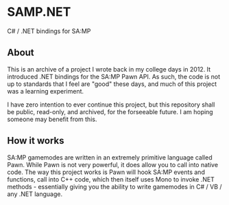 # SAMP.NET
C# / .NET bindings for SA:MP

## About
This is an archive of a project I wrote back in my college days in 2012. It introduced .NET bindings for the SA:MP Pawn API. As such, the code is not up to standards that I feel are "good" these days, and much of this project was a learning experiment.

I have zero intention to ever continue this project, but this repository shall be public, read-only, and archived, for the forseeable future. I am hoping someone may benefit from this.

## How it works
SA:MP gamemodes are written in an extremely primitive language called Pawn. While Pawn is not very powerful, it does allow you to call into native code. The way this project works is Pawn will hook SA:MP events and functions, call into C++ code, which then itself uses Mono to invoke .NET methods - essentially giving you the ability to write gamemodes in C# / VB / any .NET language.
